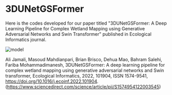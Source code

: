 # 3DUNetGSFormer

Here is the codes developed for our paper titled "3DUNetGSFormer: A Deep Learning Pipeline for Complex Wetland Mapping using Generative Adversarial Networks and Swin Transformer" published in Ecological Informatics journal.

![model](https://user-images.githubusercontent.com/22929034/201015748-60009637-7534-4283-8cf8-2edd41e7f474.png)


Ali Jamali, Masoud Mahdianpari, Brian Brisco, Dehua Mao, Bahram Salehi, Fariba Mohammadimanesh,
3DUNetGSFormer: A deep learning pipeline for complex wetland mapping using generative adversarial networks and Swin transformer,
Ecological Informatics,
2022,
101904,
ISSN 1574-9541,
https://doi.org/10.1016/j.ecoinf.2022.101904.
(https://www.sciencedirect.com/science/article/pii/S1574954122003545)

